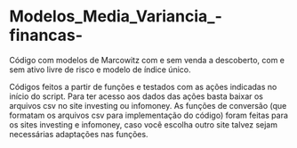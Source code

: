 # Modelos_Media_Variancia_-financas-
Código com modelos de Marcowitz com e sem venda a descoberto, com e sem ativo livre de risco e modelo de índice único.

Códigos feitos a partir de funções e testados com as ações indicadas no início do script.
Para ter acesso aos dados das ações basta baixar os arquivos csv no site investing ou infomoney. 
As funções de conversão (que formatam os arquivos csv para implementação do código) foram feitas para os sites investing e infomoney, caso você escolha outro site talvez sejam necessárias adaptações nas funções. 
